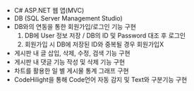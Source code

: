 - C# ASP.NET 웹 앱(MVC)
- DB (SQL Server Management Studio)
- DB와의 연동을 통한 회원가입/로그인 기능 구현
   1) DB에 User 정보 저장 / DB의 ID 및 Password 대조 후 로그인
   2) 회원가입 시 DB에 저장된 ID와 중복될 경우 회원가입X
- 게시판 내 글 삽입, 삭제, 수정, 검색 기능 구현
- 게시판 내 댓글 기능 작성 및 삭제 기능 구현
- 차트를 활용한 일 별 게시물 통계 그래프 구현
- CodeHilight을 통해 Code언어 자동 감지 및 Text와 구분기능 구현
